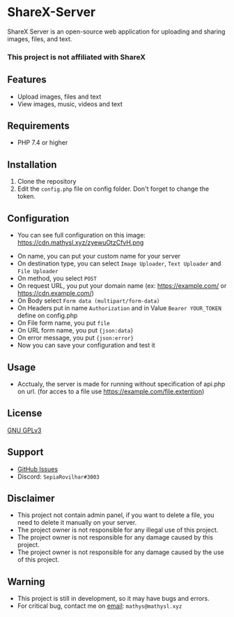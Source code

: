 # ShareX-Server
ShareX Server is an open-source web application for uploading and sharing images, files, and text.
### This project is not affiliated with ShareX

## Features
- Upload images, files and text
- View images, music, videos and text

## Requirements
- PHP 7.4 or higher

## Installation
1. Clone the repository
2. Edit the `config.php` file on config folder. Don't forget to change the token.

## Configuration
- You can see full configuration on this image: https://cdn.mathysl.xyz/zyewuOtzCfvH.png
* On name, you can put your custom name for your server
* On destination type, you can select ``Image Uploader``, ``Text Uploader`` and ``File Uploader``
* On method, you select ``POST``
* On request URL, you put your domain name (ex: https://example.com/ or https://cdn.example.com/)
* On Body select ``Form data (multipart/form-data)``
* On Headers put in name ``Authorization`` and in Value ``Bearer YOUR_TOKEN`` define on config.php
* On File form name, you put ``file``
* On URL form name, you put ``{json:data}``
* On error message, you put ``{json:error}``
* Now you can save your configuration and test it

## Usage
- Acctualy, the server is made for running without specification of api.php on url. (for acces to a file use https://example.com/file.extention)
## License
[GNU GPLv3](https://choosealicense.com/licenses/gpl-3.0/)

## Support
- [GitHub Issues](https://github.com/SepiaRovilhar/ShareX-Server/issues)
- Discord: ``SepiaRovilhar#3003``

## Disclaimer
- This project not contain admin panel, if you want to delete a file, you need to delete it manually on your server.
- The project owner is not responsible for any illegal use of this project.
- The project owner is not responsible for any damage caused by this project.
- The project owner is not responsible for any damage caused by the use of this project.
## Warning
- This project is still in development, so it may have bugs and errors.
- For critical bug, contact me on [email](mailto:mathys@mathysl.xyz): ``mathys@mathysl.xyz``